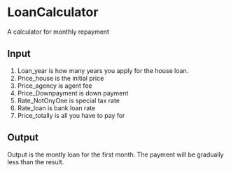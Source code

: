 # LoanCalculator

A calculator for monthly repayment

## Input
1. Loan_year is how many years you apply for the house loan.
2. Price_house is the initial price  
3. Price_agency is agent fee
4. Price_Downpayment is down payment
5. Rate_NotOnyOne is special tax rate
6. Rate_loan is bank loan rate
7. Price_totally is all you have to pay for
## Output
 
Output is the montly loan for the first month. The payment will be gradually less than the result.
